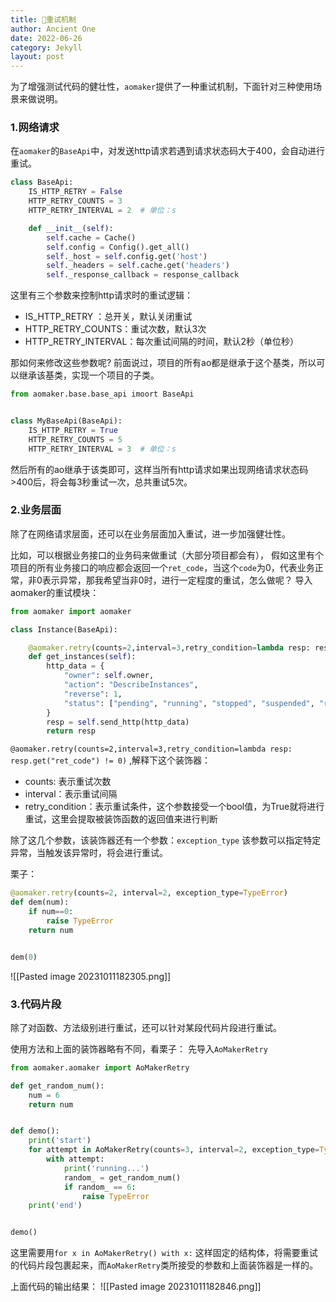 ```yaml
---
title: 🔄重试机制
author: Ancient One
date: 2022-06-26
category: Jekyll
layout: post
---
```

为了增强测试代码的健壮性，`aomaker`提供了一种重试机制，下面针对三种使用场景来做说明。
###  1.网络请求
在`aomaker`的`BaseApi`中，对发送http请求若遇到请求状态码大于400，会自动进行重试。
```python
class BaseApi:
    IS_HTTP_RETRY = False
    HTTP_RETRY_COUNTS = 3
    HTTP_RETRY_INTERVAL = 2  # 单位：s

    def __init__(self):
        self.cache = Cache()
        self.config = Config().get_all()
        self._host = self.config.get('host')
        self._headers = self.cache.get('headers')
        self._response_callback = response_callback
```

这里有三个参数来控制http请求时的重试逻辑：
- IS_HTTP_RETRY ：总开关，默认关闭重试
- HTTP_RETRY_COUNTS：重试次数，默认3次
- HTTP_RETRY_INTERVAL：每次重试间隔的时间，默认2秒（单位秒）

那如何来修改这些参数呢?
前面说过，项目的所有ao都是继承于这个基类，所以可以继承该基类，实现一个项目的子类。
```python
from aomaker.base.base_api imoort BaseApi


class MyBaseApi(BaseApi):
	IS_HTTP_RETRY = True
    HTTP_RETRY_COUNTS = 5
    HTTP_RETRY_INTERVAL = 3  # 单位：s

```
然后所有的ao继承于该类即可，这样当所有http请求如果出现网络请求状态码>400后，将会每3秒重试一次，总共重试5次。

### 2.业务层面
除了在网络请求层面，还可以在业务层面加入重试，进一步加强健壮性。

比如，可以根据业务接口的业务码来做重试（大部分项目都会有），
假如这里有个项目的所有业务接口的响应都会返回一个`ret_code`，当这个`code`为0，代表业务正常，非0表示异常，那我希望当非0时，进行一定程度的重试，怎么做呢？
导入aomaker的重试模块：
```python
from aomaker import aomaker

class Instance(BaseApi):

	@aomaker.retry(counts=2,interval=3,retry_condition=lambda resp: resp.get("ret_code") != 0)
	def get_instances(self):
        http_data = {
            "owner": self.owner,
            "action": "DescribeInstances",
            "reverse": 1,
            "status": ["pending", "running", "stopped", "suspended", "rescuing"],
        }
        resp = self.send_http(http_data)
        return resp
```
`@aomaker.retry(counts=2,interval=3,retry_condition=lambda resp: resp.get("ret_code") != 0)` ,解释下这个装饰器：
- counts: 表示重试次数
- interval：表示重试间隔
- retry_condition：表示重试条件，这个参数接受一个bool值，为True就将进行重试，这里会提取被装饰函数的返回值来进行判断

除了这几个参数，该装饰器还有一个参数：`exception_type`
该参数可以指定特定异常，当触发该异常时，将会进行重试。

栗子：
```python
@aomaker.retry(counts=2, interval=2, exception_type=TypeError)
def dem(num):
    if num==0:
        raise TypeError
    return num


dem(0)

```
![[Pasted image 20231011182305.png]]

### 3.代码片段
除了对函数、方法级别进行重试，还可以针对某段代码片段进行重试。

使用方法和上面的装饰器略有不同，看栗子：
先导入`AoMakerRetry`

```python
from aomaker.aomaker import AoMakerRetry

def get_random_num():
    num = 6
    return num


def demo():
    print('start')
    for attempt in AoMakerRetry(counts=3, interval=2, exception_type=TypeError):
        with attempt:
            print('running...')
            random_ = get_random_num()
            if random_ == 6:
                raise TypeError
    print('end')


demo()
```

这里需要用`for x in AoMakerRetry() with x:` 这样固定的结构体，将需要重试的代码片段包裹起来，而`AoMakerRetry`类所接受的参数和上面装饰器是一样的。

上面代码的输出结果：
![[Pasted image 20231011182846.png]]